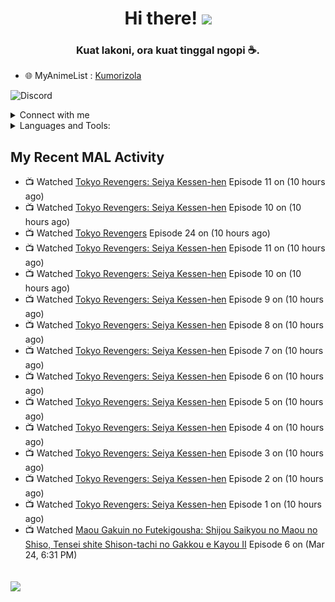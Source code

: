 <h1 align="center">Hi there! <img src="https://media.giphy.com/media/hvRJCLFzcasrR4ia7z/giphy.gif" width="25px"> </h1>
<h3 align="center">Kuat lakoni, ora kuat tinggal ngopi ☕.</h3>

- 🌐 MyAnimeList : [Kumorizola](https://myanimelist.net/animelist/Kumorizola)

![Discord](https://discord.c99.nl/widget/theme-3/761213268009943051.png)
<details>
      <summary>Connect with me</summary>
    <p align="left">
        <a href="https://www.facebook.com/kumori.hartley.1" target="blank"><img align="center"
                src="https://raw.githubusercontent.com/rahuldkjain/github-profile-readme-generator/master/src/images/icons/Social/facebook.svg"
                alt="kumori hartley" height="30" width="40" /></a>
        <a href="https://www.instagram.com/kumorizola/" target="blank"><img align="center"
                src="https://raw.githubusercontent.com/rahuldkjain/github-profile-readme-generator/master/src/images/icons/Social/instagram.svg"
                alt="kumorizola" height="30" width="40" /></a>
        <a href="https://discord.com" target="blank"><img align="center"
                src="https://raw.githubusercontent.com/rahuldkjain/github-profile-readme-generator/master/src/images/icons/Social/discord.svg"
                alt="Kumori#5882" height="30" width="40" /></a>
    </p>
</details>

<details>
    <summary align="left">Languages and Tools:</summary>
<p align="left">
      <a href="https://www.w3schools.com/css/" target="_blank">
        <img src="https://raw.githubusercontent.com/devicons/devicon/master/icons/css3/css3-original-wordmark.svg"
            alt="css3" width="40" height="40" /> </a> <a href="https://www.w3.org/html/" target="_blank"> <img
            src="https://raw.githubusercontent.com/devicons/devicon/master/icons/html5/html5-original-wordmark.svg"
            alt="html5" width="40" height="40" /> </a> <a href="https://www.java.com" target="_blank"> <img
            src="https://raw.githubusercontent.com/devicons/devicon/master/icons/java/java-original.svg" alt="java"
            width="40" height="40" /> </a> <a href="https://developer.mozilla.org/en-US/docs/Web/JavaScript"
            target="_blank"> <img
            src="https://raw.githubusercontent.com/devicons/devicon/master/icons/javascript/javascript-original.svg"
            alt="javascript" width="40" height="40" /> </a> <a href="https://nodejs.org" target="_blank"> <img
            src="https://raw.githubusercontent.com/devicons/devicon/master/icons/nodejs/nodejs-original-wordmark.svg"
            alt="nodejs" width="40" height="40" /> </a> <a href="https://www.python.org" target="_blank"> <img
            src="https://raw.githubusercontent.com/devicons/devicon/master/icons/python/python-original.svg"
            alt="python" width="40" height="40" /> </a> <a href="https://www.typescriptlang.org/" target="_blank"> <img
            src="https://raw.githubusercontent.com/devicons/devicon/master/icons/typescript/typescript-original.svg" 
            alt="typescript" width="40" height="40" /> </a> <a href="https://www.photoshop.com/en" target="_blank"> <img
            src="https://upload.wikimedia.org/wikipedia/commons/a/af/Adobe_Photoshop_CC_icon.svg" alt="photoshop" width="40" height="40"/> </a>
            <a href="https://www.adobe.com/products/premiere.html" target="_blank"> <img
            src="https://upload.wikimedia.org/wikipedia/commons/4/40/Adobe_Premiere_Pro_CC_icon.svg" alt="Premiere pro" width="40" height="40"/> </a>
            <a href="https://www.adobe.com/in/products/illustrator.html" target="_blank"> <img 
            src="https://upload.wikimedia.org/wikipedia/commons/f/fb/Adobe_Illustrator_CC_icon.svg" alt="illustrator" width="40" height="40"/> </a>
      
 </details>
 
 <h2> My Recent MAL Activity</h2>
<!-- MAL_ACTIVITY:start -->

- 📺 Watched [Tokyo Revengers: Seiya Kessen-hen](https://MyAnimeList.net/anime.php?id=50608) Episode 11 on (10 hours ago)
- 📺 Watched [Tokyo Revengers: Seiya Kessen-hen](https://MyAnimeList.net/anime.php?id=50608) Episode 10 on (10 hours ago)
- 📺 Watched [Tokyo Revengers](https://MyAnimeList.net/anime.php?id=42249) Episode 24 on (10 hours ago)
- 📺 Watched [Tokyo Revengers: Seiya Kessen-hen](https://MyAnimeList.net/anime.php?id=50608) Episode 11 on (10 hours ago)
- 📺 Watched [Tokyo Revengers: Seiya Kessen-hen](https://MyAnimeList.net/anime.php?id=50608) Episode 10 on (10 hours ago)
- 📺 Watched [Tokyo Revengers: Seiya Kessen-hen](https://MyAnimeList.net/anime.php?id=50608) Episode 9 on (10 hours ago)
- 📺 Watched [Tokyo Revengers: Seiya Kessen-hen](https://MyAnimeList.net/anime.php?id=50608) Episode 8 on (10 hours ago)
- 📺 Watched [Tokyo Revengers: Seiya Kessen-hen](https://MyAnimeList.net/anime.php?id=50608) Episode 7 on (10 hours ago)
- 📺 Watched [Tokyo Revengers: Seiya Kessen-hen](https://MyAnimeList.net/anime.php?id=50608) Episode 6 on (10 hours ago)
- 📺 Watched [Tokyo Revengers: Seiya Kessen-hen](https://MyAnimeList.net/anime.php?id=50608) Episode 5 on (10 hours ago)
- 📺 Watched [Tokyo Revengers: Seiya Kessen-hen](https://MyAnimeList.net/anime.php?id=50608) Episode 4 on (10 hours ago)
- 📺 Watched [Tokyo Revengers: Seiya Kessen-hen](https://MyAnimeList.net/anime.php?id=50608) Episode 3 on (10 hours ago)
- 📺 Watched [Tokyo Revengers: Seiya Kessen-hen](https://MyAnimeList.net/anime.php?id=50608) Episode 2 on (10 hours ago)
- 📺 Watched [Tokyo Revengers: Seiya Kessen-hen](https://MyAnimeList.net/anime.php?id=50608) Episode 1 on (10 hours ago)
- 📺 Watched [Maou Gakuin no Futekigousha: Shijou Saikyou no Maou no Shiso, Tensei shite Shison-tachi no Gakkou e Kayou II](https://MyAnimeList.net/anime.php?id=48417) Episode 6 on (Mar 24, 6:31 PM)

<!-- MAL_ACTIVITY:end -->

  
<h2 align="left"> <img src="https://media.discordapp.net/attachments/918405470073520168/919220018355523584/ezgif.com-gif-maker_1.gif">
